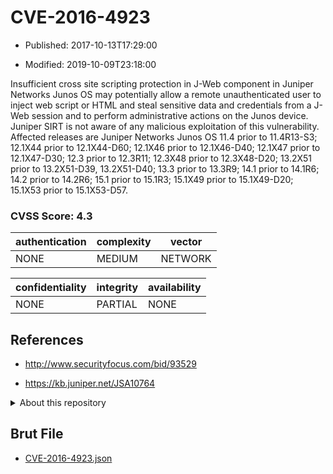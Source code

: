 # CVE-2016-4923

- Published: 2017-10-13T17:29:00

- Modified: 2019-10-09T23:18:00

Insufficient cross site scripting protection in J-Web component in Juniper Networks Junos OS may potentially allow a remote unauthenticated user to inject web script or HTML and steal sensitive data and credentials from a J-Web session and to perform administrative actions on the Junos device. Juniper SIRT is not aware of any malicious exploitation of this vulnerability. Affected releases are Juniper Networks Junos OS 11.4 prior to 11.4R13-S3; 12.1X44 prior to 12.1X44-D60; 12.1X46 prior to 12.1X46-D40; 12.1X47 prior to 12.1X47-D30; 12.3 prior to 12.3R11; 12.3X48 prior to 12.3X48-D20; 13.2X51 prior to 13.2X51-D39, 13.2X51-D40; 13.3 prior to 13.3R9; 14.1 prior to 14.1R6; 14.2 prior to 14.2R6; 15.1 prior to 15.1R3; 15.1X49 prior to 15.1X49-D20; 15.1X53 prior to 15.1X53-D57.

### CVSS Score: **4.3**

| authentication | complexity | vector |
| --- | --- | --- |
| NONE | MEDIUM | NETWORK |

| confidentiality | integrity | availability |
| --- | --- | --- |
| NONE | PARTIAL | NONE |

## References

* http://www.securityfocus.com/bid/93529

* https://kb.juniper.net/JSA10764

<details>
<summary>About this repository</summary> 

  This repository is part of the project [Live Hack CVE](https://github.com/Live-Hack-CVE). Main website can be found [www.live-hack.org](https://www.live-hack.org) 
  
  Made by [Sn0wAlice](https://github.com/Sn0wAlice) for the people that care about security and need to have a feed of the latest CVEs. Hope you enjoy it, don't forget to star the repo and follow me on [Twitter](https://twitter.com/Sn0wAlice) and [Github](https://github.com/Sn0wAlice). And that is my [personnal website](https://www.alice-snow.me/)

  - [Home Page](https://github.com/Live-Hack-CVE)
  - [Framework](https://github.com/Live-Hack-CVE/cve-framework)
  - [CVE database](https://github.com/Live-Hack-CVE/full_database)
  - [Changelog](https://github.com/Live-Hack-CVE/Changelog)
</details>

## Brut File

* [CVE-2016-4923.json](https://raw.githubusercontent.com/Live-Hack-CVE/full_database/main/cves/2016/CVE-2016-4923.json)

